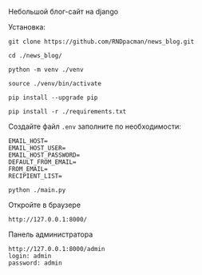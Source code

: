 Небольшой блог-сайт на django

Установка:

```
git clone https://github.com/RNDpacman/news_blog.git
```

```
cd ./news_blog/
```

```
python -m venv ./venv
```

```
source ./venv/bin/activate
```

```
pip install --upgrade pip
```

```
pip install -r ./requirements.txt
```

Создайте файл `.env` заполните по необходимости:
```
EMAIL_HOST=
EMAIL_HOST_USER=
EMAIL_HOST_PASSWORD=
DEFAULT_FROM_EMAIL=
FROM_EMAIL=
RECIPIENT_LIST=
```

```
python ./main.py
```

Откройте в браузере
```
http://127.0.0.1:8000/
```

Панель администратора
```
http://127.0.0.1:8000/admin
login: admin
password: admin
```

